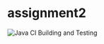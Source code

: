 # assignment2 
![Java CI Building and Testing](https://github.com/alecava41/assignment2/actions/workflows/build.yml/badge.svg)
 
